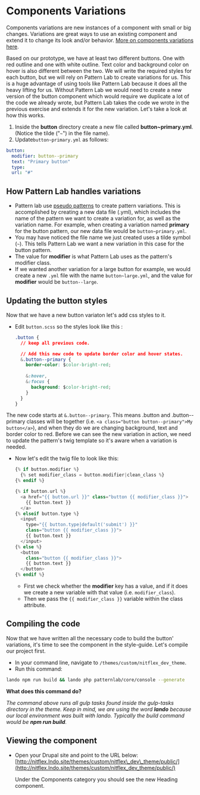 # Components Variations

Components variations are new instances of a component with small or big changes. Variations are great ways to use an existing component and extend it to change its look and/or behavior. [More on components variations here](http://bradfrost.com/blog/post/pattern-variations/).

Based on our prototype, we have at least two different buttons. One with red outline and one with white outline. Text color and background color on hover is also different between the two. We will write the required styles for each button, but we will rely on Pattern Lab to create variations for us. This is a huge advantage of using tools like Pattern Lab because it does all the heavy lifting for us. Without Pattern Lab we would need to create a new version of the button component which would require we duplicate a lot of the code we already wrote, but Pattern Lab takes the code we wrote in the previous exercise and extends it for the new variation. Let's take a look at how this works.

1. Inside the **button** directory create a new file called **button~primary.yml**. \(Notice the tilde \("`~`"\) in the file name\).
2. Update`button~primary.yml` as follows:

```yaml
button:
  modifier: button--primary
  text: "Primary button"
  type:
  url: "#"
```

## How Pattern Lab handles variations

* Pattern lab use [pseudo patterns](https://patternlab.io/docs/pattern-pseudo-patterns.html) to create pattern variations. This is accomplished by creating a new data file \(.yml\), which includes the name of the pattern we want to create a variation for, as well as the variation name.  For example, when creating a variation named **primary** for the button pattern, our new data file would be `button~primary.yml`.
* You may have noticed the file name we just created uses a tilde symbol \(`~`\). This tells Pattern Lab we want a new variation in this case for the button pattern.
* The value for **modifier** is what Pattern Lab uses as the pattern's modifier class.
* If we wanted another variation for a large button for example, we would create a new `.yml` file with the name `button~large.yml`, and the value for **modifier** would be `button--large`.

## Updating the button styles

Now that we have a new button variaton let's add css styles to it.

* Edit `button.scss` so the styles look like this :

  ```css
  .button {
    // keep all previous code.

    // Add this new code to update border color and hover states.
    &.button--primary {
      border-color: $color-bright-red;
    ​
      &:hover,
      &:focus {
        background: $color-bright-red;
      }
    }
  }
  ```

The new code starts at `&.button--primary`. This means .button and .button--primary classes will be together \(i.e. `<a class="button button--primary">My button</a>`\), and when they do we are changing background, text and border color to red. Before we can see the new variation in action, we need to update the pattern's twig template so it's aware when a variation is needed.

* Now let's edit the twig file to look like this:

  ```php
  {% if button.modifier %}
    {% set modifier_class = button.modifier|clean_class %}
  {% endif %}

  {% if button.url %}
    <a href="{{ button.url }}" class="button {{ modifier_class }}">
      {{ button.text }}
    </a>
  {% elseif button.type %}
    <input
      type="{{ button.type|default('submit') }}"
      class="button {{ modifier_class }}">
      {{ button.text }}
    </input>
  {% else %}
    <button
      class="button {{ modifier_class }}">
      {{ button.text }}
    </button>
  {% endif %}
  ```

  * First we check whether the **modifier** key has a value, and if it does we create a new variable with that value \(i.e. `modifier_class`\).
  * Then we pass the `{{ modifier_class }}` variable within the class attribute.

## Compiling the code

Now that we have written all the necessary code to build the button' variations, it's time to see the component in the style-guide. Let's compile our project first.

* In your command line, navigate to `/themes/custom/nitflex_dev_theme`.
* Run this command:

```bash
lando npm run build && lando php patternlab/core/console --generate
```

**What does this command do?**

_The command above runs all gulp tasks found inside the gulp-tasks directory in the theme. Keep in mind, we are using the word **lando** because our local environment was built with lando. Typically the build command would be **npm run build**._

## Viewing the component

* Open your Drupal site and point to the URL below: [http://nitflex.lndo.site/themes/custom/nitflex\_dev\_theme/public/](http://nitflex.lndo.site/themes/custom/nitflex_dev_theme/public/)

  Under the Components category you should see the new Heading component.

